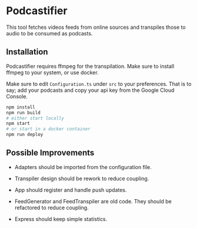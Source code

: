 # Podcastifier

This tool fetches videos feeds from online sources and transpiles those to audio to be consumed as podcasts.

## Installation

Podcastifier requires ffmpeg for the transpilation. Make sure to install ffmpeg to your system, or use docker.

Make sure to edit `Configuration.ts` under `src` to your preferences. That is to say; add your podcasts and copy your api key from the Google Cloud Console.

```bash
npm install
npm run build
# either start locally
npm start
# or start in a docker container
npm run deploy
```


## Possible Improvements

- Adapters should be imported from the configuration file.

- Transpiler design should be rework to reduce coupling.

- App should register and handle push updates.

- FeedGenerator and FeedTranspiler are old code. They should be refactored to reduce coupling.

- Express should keep simple statistics.
